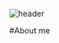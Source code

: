 ![header](https://capsule-render.vercel.app/api?type=transparent&color=black&height=100&section=header&text=AI:ON)

#About me
